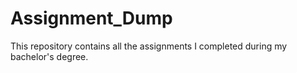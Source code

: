 # Assignment_Dump
This repository contains all the assignments I completed during my bachelor's degree.
